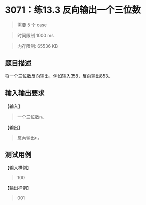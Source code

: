 # 3071：练13.3 反向输出一个三位数

> 需要 5 个 case

> 时间限制 1000 ms

> 内存限制: 65536 KB

## 题目描述

将一个三位数反向输出，例如输入358，反向输出853。

## 输入输出要求

【输入】

> 一个三位数n。

【输出】

> 反向输出n。

## 测试用例

【输入样例】

> 100

【输出样例】

> 001





